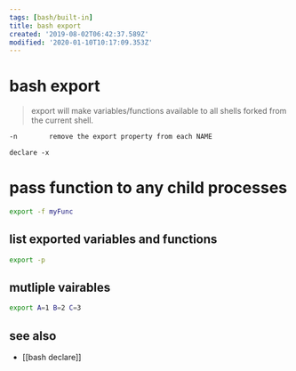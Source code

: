 ```yaml
---
tags: [bash/built-in]
title: bash export
created: '2019-08-02T06:42:37.589Z'
modified: '2020-01-10T10:17:09.353Z'
---
```


# bash export

> export will make variables/functions available to all shells forked from the current shell.


```sh
-n        remove the export property from each NAME
```

`declare -x`

# pass function to any child processes
```sh
export -f myFunc
```

## list exported variables and functions
```sh
export -p
```

## mutliple vairables
```sh
export A=1 B=2 C=3
```

## see also
- [[bash declare]]
